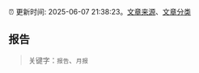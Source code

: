 :alarm_clock: 更新时间: 2025-06-07 21:38:23。[文章来源](/README.md)、[文章分类](/TAGS.md)

## 报告


> 关键字：`报告`、`月报`



